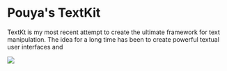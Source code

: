 
# Pouya's TextKit

TextKt is my most recent attempt to create the ultimate framework for text manipulation. The idea for a long time has been to create powerful textual user interfaces and

![](https://user-images.githubusercontent.com/2157285/121015256-052def00-c7b0-11eb-8473-55283e8b6604.gif)